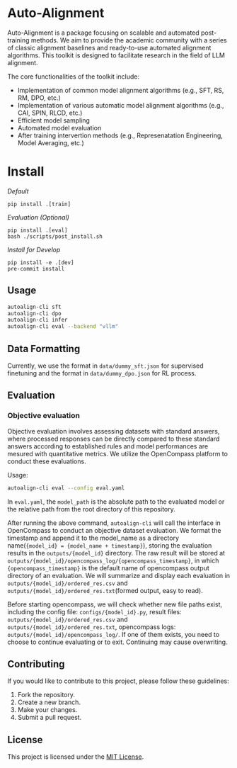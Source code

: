 # Auto-Alignment

Auto-Alignment is a package focusing on scalable and automated post-training methods. We aim to provide the academic community with a series of classic alignment baselines and ready-to-use automated alignment algorithms. This toolkit is designed to facilitate research in the field of LLM alignment.

The core functionalities of the toolkit include:

- Implementation of common model alignment algorithms (e.g., SFT, RS, RM, DPO, etc.)
- Implementation of various automatic model alignment algorithms (e.g., CAI, SPIN, RLCD, etc.)
- Efficient model sampling
- Automated model evaluation
- After training intervertion methods (e.g., Represenatation Engineering, Model Averaging, etc.)

# Install

*Default*

```
pip install .[train]
```

*Evaluation (Optional)*

```
pip install .[eval]
bash ./scripts/post_install.sh
```

*Install for Develop*

```
pip install -e .[dev]
pre-commit install
```


## Usage

``` bash
autoalign-cli sft
autoalign-cli dpo
autoalign-cli infer
autoalign-cli eval --backend "vllm"
```

## Data Formatting

Currently, we use the format in ```data/dummy_sft.json``` for supervised finetuning and the format in ```data/dummy_dpo.json``` for RL process.

## Evaluation
### Objective evaluation
Objective evaluation involves assessing datasets with standard answers, where processed responses can be directly compared to these standard answers according to established rules and model performances are mesured with quantitative metrics. We utilize the OpenCompass platform to conduct these evaluations.

Usage:
``` bash
autoalign-cli eval --config eval.yaml
```
In `eval.yaml`, the `model_path` is the absolute path to the evaluated model or the relative path from the root directory of this repository.

After running the above command, `autoalign-cli` will call the interface in OpenCompass to conduct an objective dataset evaluation. We format the timestamp and append it to the model_name as a directory name(`{model_id} = {model_name + timestamp}`), storing the evaluation results in the `outputs/{model_id}` directory. The raw result will be stored at `outputs/{model_id}/opencompass_log/{opencompass_timestamp}`, in which `{opencompass_timestamp}` is the default name of opencompass output directory of an evaluation. We will summarize and display each evaluation in `outputs/{model_id}/ordered_res.csv` and `outputs/{model_id}/ordered_res.txt`(formed output, easy to read).

Before starting opencompass, we will check whether new file paths exist, including the config file: `configs/{model_id}.py`, result files: `outputs/{model_id}/ordered_res.csv` and  `outputs/{model_id}/ordered_res.txt`, opencompass logs: `outputs/{model_id}/opencompass_log/`. If one of them exists, you need to choose to continue evaluating or to exit. Continuing may cause overwriting.


## Contributing

If you would like to contribute to this project, please follow these guidelines:

1. Fork the repository.
2. Create a new branch.
3. Make your changes.
4. Submit a pull request.

## License

This project is licensed under the [MIT License](LICENSE).
